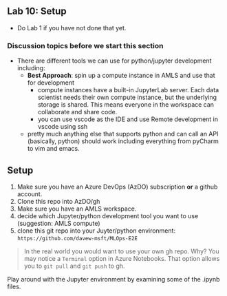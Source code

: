 ## Lab 10:  Setup

* Do Lab 1 if you have not done that yet.  
### Discussion topics before we start this section  

* There are different tools we can use for python/jupyter development including:
  * **Best Approach**:  spin up a compute instance in AMLS and use that for development
    * compute instances have a built-in JupyterLab server.  Each data scientist needs their own compute instance, but the underlying storage is shared.  This means everyone in the workspace can collaborate and share code.  
    * you can use vscode as the IDE and use Remote development in vscode using ssh
  * pretty much anything else that supports python and can call an API (basically, python) should work including everything from pyCharm to vim and emacs.  

## Setup

1. Make sure you have an Azure DevOps (AzDO) subscription **or** a github account.
1. Clone this repo into AzDO/gh
2. Make sure you have an AMLS workspace.  
1. decide which Jupyter/python development tool you want to use (suggestion:  AMLS compute)
1. clone this git repo into your Juyter/python environment:  `https://github.com/davew-msft/MLOps-E2E`

>In the real world you would want to use your own gh repo.  Why?  You may notice a `Terminal` option in Azure Notebooks.  That option allows you to `git pull` and `git push` to gh.  

Play around with the Jupyter environment by examining some of the .ipynb files.    




